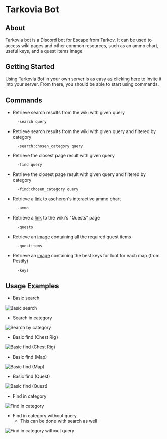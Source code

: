 # Tarkovia Bot

## About

Tarkovia bot is a Discord bot for Escape from Tarkov. It can be used to access wiki pages and other common resources, such as an ammo chart, useful keys, and a quest items image.

## Getting Started

Using Tarkovia Bot in your own server is as easy as clicking [here](https://discord.com/oauth2/authorize?client_id=791692260038279198&scope=bot&permissions=511040) to invite it into your server. From there, you should be able to start using commands.

## Commands

-   Retrieve search results from the wiki with given query
    ```sh
      -search query
    ```
-   Retrieve search results from the wiki with given query and filtered by category
    ```sh
      -search:chosen_category query
    ```
-   Retrieve the closest page result with given query
    ```sh
      -find query
    ```
-   Retrieve the closest page result with given query and filtered by category
    ```sh
      -find:chosen_category query
    ```
-   Retrieve a [link](https://tarkov.ascheron.dev/) to ascheron's interactive ammo chart
    ```sh
      -ammo
    ```
-   Retrieve a [link](https://escapefromtarkov.gamepedia.com/Quests) to the wiki's "Quests" page
    ```sh
      -quests
    ```
-   Retrieve an [image](https://static.wikia.nocookie.net/escapefromtarkov_gamepedia/images/1/19/QuestItemRequirements.png/revision/latest) containing all the required quest items
    ```sh
      -questitems
    ```
-   Retrieve an [image](https://i.imgur.com/ti2Ax5A.png) containing the best keys for loot for each map (from Pestily)
    ```sh
      -keys
    ```

## Usage Examples

-   Basic search

![Basic search](https://i.imgur.com/hoIhiPO.png)

-   Search in category

![Search by category](https://i.imgur.com/lpSnh37.png)

-   Basic find (Chest Rig)

![Basic find (Chest Rig)](https://i.imgur.com/8UHnkYR.png)

-   Basic find (Map)

![Basic find (Map)](https://i.imgur.com/kH2GPNp.png)

-   Basic find (Quest)

![Basic find (Quest)](https://i.imgur.com/LixA42g.png)

-   Find in category

![Find in category](https://i.imgur.com/jQGvmgz.png)

-   Find in category without query
    -   This can be done with search as well

![Find in category without query](https://i.imgur.com/D14oUvQ.png)
